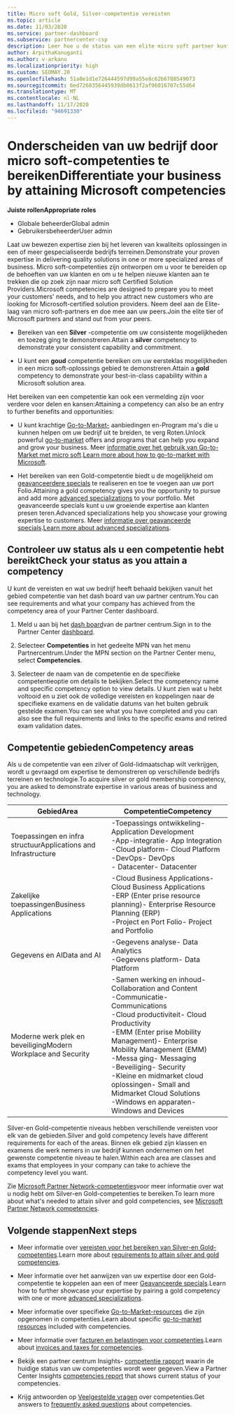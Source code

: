 ```yaml
---
title: Micro soft Gold, Silver-competentie vereisten
ms.topic: article
ms.date: 11/03/2020
ms.service: partner-dashboard
ms.subservice: partnercenter-csp
description: Leer hoe u de status van een elite micro soft partner kunt verdienen en nieuwe klanten kunt aantrekken door aan competentie vereisten te voldoen om Gold-en Silver-lidmaatschaps niveaus te verdienen.
author: ArpithaKanuganti
ms.author: v-arkanu
ms.localizationpriority: high
ms.custom: SEOMAY.20
ms.openlocfilehash: 51a0e1d1e726444597d99a55e8c62b6788549073
ms.sourcegitcommit: 6ed7268356445939db8613f2af96016707c55d64
ms.translationtype: MT
ms.contentlocale: nl-NL
ms.lasthandoff: 11/17/2020
ms.locfileid: "94691330"
---
```

# <a name="differentiate-your-business-by-attaining-microsoft-competencies"></a><span data-ttu-id="fb83b-103">Onderscheiden van uw bedrijf door micro soft-competenties te bereiken</span><span class="sxs-lookup"><span data-stu-id="fb83b-103">Differentiate your business by attaining Microsoft competencies</span></span>

<span data-ttu-id="fb83b-104">**Juiste rollen**</span><span class="sxs-lookup"><span data-stu-id="fb83b-104">**Appropriate roles**</span></span>
- <span data-ttu-id="fb83b-105">Globale beheerder</span><span class="sxs-lookup"><span data-stu-id="fb83b-105">Global admin</span></span>
- <span data-ttu-id="fb83b-106">Gebruikersbeheerder</span><span class="sxs-lookup"><span data-stu-id="fb83b-106">User admin</span></span>

<span data-ttu-id="fb83b-107">Laat uw bewezen expertise zien bij het leveren van kwaliteits oplossingen in een of meer gespecialiseerde bedrijfs terreinen.</span><span class="sxs-lookup"><span data-stu-id="fb83b-107">Demonstrate your proven expertise in delivering quality solutions in one or more specialized areas of business.</span></span> <span data-ttu-id="fb83b-108">Micro soft-competenties zijn ontworpen om u voor te bereiden op de behoeften van uw klanten en om u te helpen nieuwe klanten aan te trekken die op zoek zijn naar micro soft Certified Solution Providers.</span><span class="sxs-lookup"><span data-stu-id="fb83b-108">Microsoft competencies are designed to prepare you to meet your customers' needs, and to help you attract new customers who are looking for Microsoft-certified solution providers.</span></span> <span data-ttu-id="fb83b-109">Neem deel aan de Elite-laag van micro soft-partners en doe mee aan uw peers.</span><span class="sxs-lookup"><span data-stu-id="fb83b-109">Join the elite tier of Microsoft partners and stand out from your peers.</span></span>

- <span data-ttu-id="fb83b-110">Bereiken van een **Silver** -competentie om uw consistente mogelijkheden en toezeg ging te demonstreren.</span><span class="sxs-lookup"><span data-stu-id="fb83b-110">Attain a **silver** competency to demonstrate your consistent capability and commitment.</span></span>

- <span data-ttu-id="fb83b-111">U kunt een **goud** competentie bereiken om uw eersteklas mogelijkheden in een micro soft-oplossings gebied te demonstreren.</span><span class="sxs-lookup"><span data-stu-id="fb83b-111">Attain a **gold** competency to demonstrate your best-in-class capability within a Microsoft solution area.</span></span>

<span data-ttu-id="fb83b-112">Het bereiken van een competentie kan ook een vermelding zijn voor verdere voor delen en kansen:</span><span class="sxs-lookup"><span data-stu-id="fb83b-112">Attaining a competency can also be an entry to further benefits and opportunities:</span></span>

- <span data-ttu-id="fb83b-113">U kunt krachtige [Go-to-Market-](mpn-learn-about-go-to-market-benefits.md) aanbiedingen en-Program ma's die u kunnen helpen om uw bedrijf uit te breiden, te verg Roten.</span><span class="sxs-lookup"><span data-stu-id="fb83b-113">Unlock powerful [go-to-market](mpn-learn-about-go-to-market-benefits.md) offers and programs that can help you expand and grow your business.</span></span> <span data-ttu-id="fb83b-114">Meer [informatie over het gebruik van Go-to-Market met micro soft](https://partner.microsoft.com/solutions/go-to-market).</span><span class="sxs-lookup"><span data-stu-id="fb83b-114">[Learn more about how to go-to-market with Microsoft](https://partner.microsoft.com/solutions/go-to-market).</span></span>

- <span data-ttu-id="fb83b-115">Het bereiken van een Gold-competentie biedt u de mogelijkheid om [geavanceerdere specials](advanced-specializations.md) te realiseren en toe te voegen aan uw port Folio.</span><span class="sxs-lookup"><span data-stu-id="fb83b-115">Attaining a gold competency gives you the opportunity to pursue and add more [advanced specializations](advanced-specializations.md) to your portfolio.</span></span> <span data-ttu-id="fb83b-116">Met geavanceerde specials kunt u uw groeiende expertise aan klanten presen teren.</span><span class="sxs-lookup"><span data-stu-id="fb83b-116">Advanced specializations help you showcase your growing expertise to customers.</span></span> <span data-ttu-id="fb83b-117">Meer [informatie over geavanceerde specials](https://partner.microsoft.com/membership/advanced-specialization).</span><span class="sxs-lookup"><span data-stu-id="fb83b-117">[Learn more about advanced specializations](https://partner.microsoft.com/membership/advanced-specialization).</span></span>

## <a name="check-your-status-as-you-attain-a-competency"></a><span data-ttu-id="fb83b-118">Controleer uw status als u een competentie hebt bereikt</span><span class="sxs-lookup"><span data-stu-id="fb83b-118">Check your status as you attain a competency</span></span>

<span data-ttu-id="fb83b-119">U kunt de vereisten en wat uw bedrijf heeft behaald bekijken vanuit het gebied competentie van het dash board van uw partner centrum.</span><span class="sxs-lookup"><span data-stu-id="fb83b-119">You can see requirements and what your company has achieved from the competency area of your Partner Center dashboard.</span></span>

1. <span data-ttu-id="fb83b-120">Meld u aan bij het [dash board](https://partner.microsoft.com/dashboard/home)van de partner centrum.</span><span class="sxs-lookup"><span data-stu-id="fb83b-120">Sign in to the Partner Center [dashboard](https://partner.microsoft.com/dashboard/home).</span></span>

2. <span data-ttu-id="fb83b-121">Selecteer **Competenties** in het gedeelte MPN van het menu Partnercentrum.</span><span class="sxs-lookup"><span data-stu-id="fb83b-121">Under the MPN section on the Partner Center menu, select **Competencies**.</span></span>

3. <span data-ttu-id="fb83b-122">Selecteer de naam van de competentie en de specifieke competentieoptie om details te bekijken.</span><span class="sxs-lookup"><span data-stu-id="fb83b-122">Select the competency name and specific competency option to view details.</span></span> <span data-ttu-id="fb83b-123">U kunt zien wat u hebt voltooid en u ziet ook de volledige vereisten en koppelingen naar de specifieke examens en de validatie datums van het buiten gebruik gestelde examen.</span><span class="sxs-lookup"><span data-stu-id="fb83b-123">You can see what you have completed and you can also see the full requirements and links to the specific exams and retired exam validation dates.</span></span>

## <a name="competency-areas"></a><span data-ttu-id="fb83b-124">Competentie gebieden</span><span class="sxs-lookup"><span data-stu-id="fb83b-124">Competency areas</span></span>

<span data-ttu-id="fb83b-125">Als u de competentie van een zilver of Gold-lidmaatschap wilt verkrijgen, wordt u gevraagd om expertise te demonstreren op verschillende bedrijfs terreinen en technologie.</span><span class="sxs-lookup"><span data-stu-id="fb83b-125">To acquire silver or gold membership competency, you are asked to demonstrate expertise in various areas of business and technology.</span></span>

|<span data-ttu-id="fb83b-126">**Gebied**</span><span class="sxs-lookup"><span data-stu-id="fb83b-126">**Area**</span></span>            |<span data-ttu-id="fb83b-127">**Competentie**</span><span class="sxs-lookup"><span data-stu-id="fb83b-127">**Competency**</span></span>                    |
|--------------------|--------------------------------|
|<span data-ttu-id="fb83b-128">Toepassingen en infra structuur</span><span class="sxs-lookup"><span data-stu-id="fb83b-128">Applications and Infrastructure</span></span>| <span data-ttu-id="fb83b-129">-Toepassings ontwikkeling</span><span class="sxs-lookup"><span data-stu-id="fb83b-129">- Application Development</span></span><br/> <span data-ttu-id="fb83b-130">-App-integratie</span><span class="sxs-lookup"><span data-stu-id="fb83b-130">- App Integration</span></span><br/> <span data-ttu-id="fb83b-131">-Cloud platform</span><span class="sxs-lookup"><span data-stu-id="fb83b-131">- Cloud Platform</span></span><br/> <span data-ttu-id="fb83b-132">-DevOps</span><span class="sxs-lookup"><span data-stu-id="fb83b-132">- DevOps</span></span><br/> <span data-ttu-id="fb83b-133">- Datacenter</span><span class="sxs-lookup"><span data-stu-id="fb83b-133">- Datacenter</span></span> |
|<span data-ttu-id="fb83b-134">Zakelijke toepassingen</span><span class="sxs-lookup"><span data-stu-id="fb83b-134">Business Applications</span></span> | <span data-ttu-id="fb83b-135">-Cloud Business Applications</span><span class="sxs-lookup"><span data-stu-id="fb83b-135">- Cloud Business Applications</span></span></br> <span data-ttu-id="fb83b-136">-ERP (Enter prise resource planning)</span><span class="sxs-lookup"><span data-stu-id="fb83b-136">- Enterprise Resource Planning (ERP)</span></span></br> <span data-ttu-id="fb83b-137">-Project en Port Folio</span><span class="sxs-lookup"><span data-stu-id="fb83b-137">- Project and Portfolio</span></span> |
|<span data-ttu-id="fb83b-138">Gegevens en AI</span><span class="sxs-lookup"><span data-stu-id="fb83b-138">Data and AI</span></span>| <span data-ttu-id="fb83b-139">-Gegevens analyse</span><span class="sxs-lookup"><span data-stu-id="fb83b-139">- Data Analytics</span></span><br/> <span data-ttu-id="fb83b-140">-Gegevens platform</span><span class="sxs-lookup"><span data-stu-id="fb83b-140">- Data Platform</span></span> |
|<span data-ttu-id="fb83b-141">Moderne werk plek en beveiliging</span><span class="sxs-lookup"><span data-stu-id="fb83b-141">Modern Workplace and Security</span></span> | <span data-ttu-id="fb83b-142">-Samen werking en inhoud</span><span class="sxs-lookup"><span data-stu-id="fb83b-142">- Collaboration and Content</span></span><br/> <span data-ttu-id="fb83b-143">-Communicatie</span><span class="sxs-lookup"><span data-stu-id="fb83b-143">- Communications</span></span><br/> <span data-ttu-id="fb83b-144">-Cloud productiviteit</span><span class="sxs-lookup"><span data-stu-id="fb83b-144">- Cloud Productivity</span></span><br/> <span data-ttu-id="fb83b-145">-EMM (Enter prise Mobility Management)</span><span class="sxs-lookup"><span data-stu-id="fb83b-145">- Enterprise Mobility Management (EMM)</span></span><br/> <span data-ttu-id="fb83b-146">-Messa ging</span><span class="sxs-lookup"><span data-stu-id="fb83b-146">- Messaging</span></span><br/> <span data-ttu-id="fb83b-147">-Beveiliging</span><span class="sxs-lookup"><span data-stu-id="fb83b-147">- Security</span></span><br/> <span data-ttu-id="fb83b-148">-Kleine en midmarket cloud oplossingen</span><span class="sxs-lookup"><span data-stu-id="fb83b-148">- Small and Midmarket Cloud Solutions</span></span><br/> <span data-ttu-id="fb83b-149">-Windows en apparaten</span><span class="sxs-lookup"><span data-stu-id="fb83b-149">- Windows and Devices</span></span> |

<span data-ttu-id="fb83b-150">Silver-en Gold-competentie niveaus hebben verschillende vereisten voor elk van de gebieden.</span><span class="sxs-lookup"><span data-stu-id="fb83b-150">Silver and gold competency levels have different requirements for each of the areas.</span></span> <span data-ttu-id="fb83b-151">Binnen elk gebied zijn klassen en examens die werk nemers in uw bedrijf kunnen ondernemen om het gewenste competentie niveau te halen.</span><span class="sxs-lookup"><span data-stu-id="fb83b-151">Within each area are classes and exams that employees in your company can take to achieve the competency level you want.</span></span> 

<span data-ttu-id="fb83b-152">Zie [Microsoft Partner Network-competenties](https://partner.microsoft.com/membership/competencies)voor meer informatie over wat u nodig hebt om Silver-en Gold-competenties te bereiken.</span><span class="sxs-lookup"><span data-stu-id="fb83b-152">To learn more about what's needed to attain silver and gold competencies, see [Microsoft Partner Network competencies](https://partner.microsoft.com/membership/competencies).</span></span>

## <a name="next-steps"></a><span data-ttu-id="fb83b-153">Volgende stappen</span><span class="sxs-lookup"><span data-stu-id="fb83b-153">Next steps</span></span>

- <span data-ttu-id="fb83b-154">Meer informatie over [vereisten voor het bereiken van Silver-en Gold-competenties](https://partner.microsoft.com/membership/competencies).</span><span class="sxs-lookup"><span data-stu-id="fb83b-154">Learn more about [requirements to attain silver and gold competencies](https://partner.microsoft.com/membership/competencies).</span></span>

- <span data-ttu-id="fb83b-155">Meer informatie over het aanwijzen van uw expertise door een Gold-competentie te koppelen aan een of meer [Geavanceerde specials](advanced-specializations.md).</span><span class="sxs-lookup"><span data-stu-id="fb83b-155">Learn how to further showcase your expertise by pairing a gold competency with one or more [advanced specializations](advanced-specializations.md).</span></span>

- <span data-ttu-id="fb83b-156">Meer informatie over specifieke [Go-to-Market-resources](mpn-learn-about-go-to-market-benefits.md) die zijn opgenomen in competenties.</span><span class="sxs-lookup"><span data-stu-id="fb83b-156">Learn about specific [go-to-market resources](mpn-learn-about-go-to-market-benefits.md) included with competencies.</span></span>

- <span data-ttu-id="fb83b-157">Meer informatie over [facturen en belastingen voor competenties](mpn-view-print-maps-invoice.md).</span><span class="sxs-lookup"><span data-stu-id="fb83b-157">Learn about [invoices and taxes for competencies](mpn-view-print-maps-invoice.md).</span></span>

- <span data-ttu-id="fb83b-158">Bekijk een partner centrum Insights- [competentie rapport](pci-competencies-report.md) waarin de huidige status van uw competenties wordt weer gegeven.</span><span class="sxs-lookup"><span data-stu-id="fb83b-158">View a Partner Center Insights [competencies report](pci-competencies-report.md) that shows current status of your competencies.</span></span>

- <span data-ttu-id="fb83b-159">Krijg antwoorden op [Veelgestelde vragen](competencies-faq.md) over competenties.</span><span class="sxs-lookup"><span data-stu-id="fb83b-159">Get answers to [frequently asked questions](competencies-faq.md) about competencies.</span></span>
